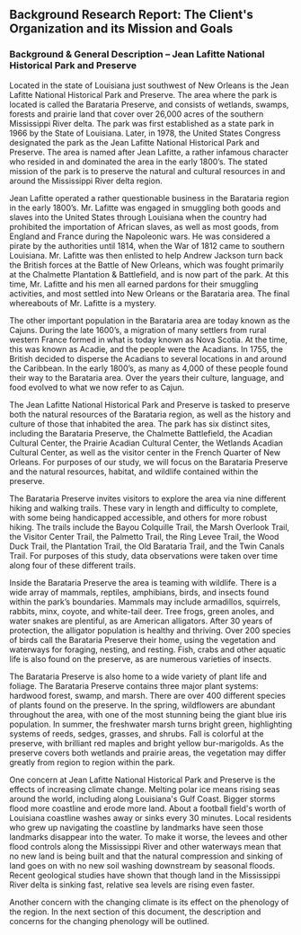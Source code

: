## Background Research Report: The Client's Organization and its Mission and Goals

### Background & General Description – Jean Lafitte National Historical Park and Preserve

Located in the state of Louisiana just southwest of New Orleans is the Jean Lafitte National Historical Park and Preserve.  The area where the park is located is called the Barataria Preserve, and consists of wetlands, swamps, forests and prairie land that cover over 26,000 acres of the southern Mississippi River delta.  The park was first established as a state park in 1966 by the State of Louisiana.  Later, in 1978, the United States Congress designated the park as the Jean Lafitte National Historical Park and Preserve.  The area is named after Jean Lafitte, a rather infamous character who resided in and dominated the area in the early 1800’s.  The stated mission of the park is to preserve the natural and cultural resources in and around the Mississippi River delta region.

Jean Lafitte operated a rather questionable business in the Barataria region in the early 1800’s.  Mr. Lafitte was engaged in smuggling both goods and slaves into the United States through Louisiana when the country had prohibited the importation of African slaves, as well as most goods, from England and France during the Napoleonic wars.  He was considered a pirate by the authorities until 1814, when the War of 1812 came to southern Louisiana.  Mr. Lafitte was then enlisted to help Andrew Jackson turn back the British forces at the Battle of New Orleans, which was fought primarily at the Chalmette Plantation & Battlefield, and is now part of the park.  At this time, Mr. Lafitte and his men all earned pardons for their smuggling activities, and most settled into New Orleans or the Barataria area. The final whereabouts of Mr. Lafitte is a mystery.

The other important population in the Barataria area are today known as the Cajuns.  During the late 1600’s, a migration of many settlers from rural western France formed in what is today known as Nova Scotia.  At the time, this was known as Acadie, and the people were the Acadians.  In 1755, the British decided to disperse the Acadians to several locations in and around the Caribbean.  In the early 1800’s, as many as 4,000 of these people found their way to the Barataria area.  Over the years their culture, language, and food evolved to what we now refer to as Cajun.

The Jean Lafitte National Historical Park and Preserve is tasked to preserve both the natural resources of the Barataria region, as well as the history and culture of those that inhabited the area.  The park has six distinct sites, including the Barataria Preserve, the Chalmette Battlefield, the Acadian Cultural Center, the Prairie Acadian Cultural Center, the Wetlands Acadian Cultural Center, as well as the visitor center in the French Quarter of New Orleans.  For purposes of our study, we will focus on the Barataria Preserve and the natural resources, habitat, and wildlife contained within the preserve.

The Barataria Preserve invites visitors to explore the area via nine different hiking and walking trails.  These vary in length and difficulty to complete, with some being handicapped accessible, and others for more robust hiking.  The trails include the Bayou Colquille Trail, the Marsh Overlook Trail, the Visitor Center Trail, the Palmetto Trail, the Ring Levee Trail, the Wood Duck Trail, the Plantation Trail, the Old Barataria Trail, and the Twin Canals Trail.  For purposes of this study, data observations were taken over time along four of these different trails.

Inside the Barataria Preserve the area is teaming with wildlife.  There is a wide array of mammals, reptiles, amphibians, birds, and insects found within the park’s boundaries.  Mammals may include armadillos, squirrels, rabbits, minx, coyote, and white-tail deer.  Tree frogs, green anoles, and water snakes are plentiful, as are American alligators.  After 30 years of protection, the alligator population is healthy and thriving.  Over 200 species of birds call the Barataria Preserve their home, using the vegetation and waterways for foraging, nesting, and resting.  Fish, crabs and other aquatic life is also found on the preserve, as are numerous varieties of insects.

The Barataria Preserve is also home to a wide variety of plant life and foliage.  The Barataria Preserve contains three major plant systems: hardwood forest, swamp, and marsh.  There are over 400 different species of plants found on the preserve.  In the spring, wildflowers are abundant throughout the area, with one of the most stunning being the giant blue iris population.  In summer, the freshwater marsh turns bright green, highlighting systems of reeds, sedges, grasses, and shrubs.  Fall is colorful at the preserve, with brilliant red maples and bright yellow bur-marigolds.  As the preserve covers both wetlands and prairie areas, the vegetation may differ greatly from region to region within the park.

One concern at Jean Lafitte National Historical Park and Preserve is the effects of increasing climate change.  Melting polar ice means rising seas around the world, including along Louisiana's Gulf Coast. Bigger storms flood more coastline and erode more land. About a football field's worth of Louisiana coastline washes away or sinks every 30 minutes. Local residents who grew up navigating the coastline by landmarks have seen those landmarks disappear into the water. To make it worse, the levees and other flood controls along the Mississippi River and other waterways mean that no new land is being built and that the natural compression and sinking of land goes on with no new soil washing downstream by seasonal floods. Recent geological studies have shown that though land in the Mississippi River delta is sinking fast, relative sea levels are rising even faster.

Another concern with the changing climate is its effect on the phenology of the region.  In the next section of this document, the description and concerns for the changing phenology will be outlined.
